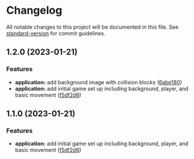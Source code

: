 # Changelog

All notable changes to this project will be documented in this file. See [standard-version](https://github.com/conventional-changelog/standard-version) for commit guidelines.

## 1.2.0 (2023-01-21)


### Features

* **application:** add background image with collision blocks ([6abe180](https://github.com/esaldivar/GamePortfolioSite/commit/6abe180e86bd6b86cf31652f7ff3cfed29318c7d))
* **application:** add initial game set up including background, player, and basic movement ([f5df2d6](https://github.com/esaldivar/GamePortfolioSite/commit/f5df2d6efd031943b14d03e009d456ca53c69a70))

## 1.1.0 (2023-01-21)


### Features

* **application:** add initial game set up including background, player, and basic movement ([f5df2d6](https://github.com/esaldivar/GamePortfolioSite/commit/f5df2d6efd031943b14d03e009d456ca53c69a70))

